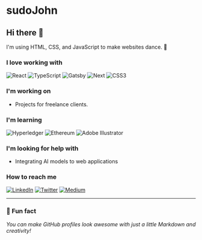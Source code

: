 # sudoJohn
## Hi there 👋

I'm using HTML, CSS, and JavaScript to make websites dance. 🕺

### I love working with
![React](https://img.shields.io/badge/-React-61DAFB?logo=react&logoColor=white&style=for-the-badge)
![TypeScript](https://img.shields.io/badge/-TypeScript-3178C6?logo=typescript&logoColor=white&style=for-the-badge)
![Gatsby](https://img.shields.io/badge/-Gatsby-663399?logo=gatsby&logoColor=white&style=for-the-badge)
![Next](https://img.shields.io/badge/-Next-000000?logo=next.js&logoColor=white&style=for-the-badge)
![CSS3](https://img.shields.io/badge/-CSS3-1572B6?logo=css3&logoColor=white&style=for-the-badge)

### I'm working on
- Projects for freelance clients.


### I'm learning
![Hyperledger](https://img.shields.io/badge/-Hyperledger-2C3741?logo=hyperledger&logoColor=white&style=for-the-badge)
![Ethereum](https://img.shields.io/badge/-Ethereum-3C3C3D?logo=ethereum&logoColor=white&style=for-the-badge)
![Adobe Illustrator](https://img.shields.io/badge/-Adobe%20Illustrator-FF9A00?logo=adobeillustrator&logoColor=white&style=for-the-badge)

### I'm looking for help with
- Integrating AI models to web applications

### How to reach me
[![LinkedIn](https://img.shields.io/badge/-LinkedIn-0077B5?logo=linkedin&logoColor=white&style=for-the-badge)](https://linkedin.com/)
[![Twitter](https://img.shields.io/badge/-codewithbernard-1DA1F2?logo=twitter&logoColor=white&style=for-the-badge)](https://twitter.com/)
[![Medium](https://img.shields.io/badge/-Medium-12100E?logo=medium&logoColor=white&style=for-the-badge)](https://medium.com/)

---

### 🎉 Fun fact
_You can make GitHub profiles look awesome with just a little Markdown and creativity!_
